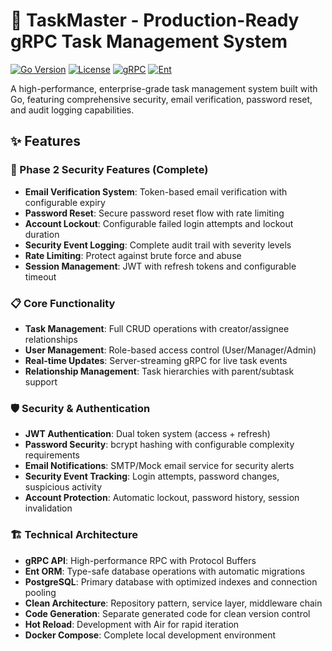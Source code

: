 ﻿# 🚀 TaskMaster - Production-Ready gRPC Task Management System

[![Go Version](https://img.shields.io/badge/Go-1.24+-00ADD8?style=for-the-badge&logo=go)](https://golang.org/doc/go1.24)
[![License](https://img.shields.io/badge/license-MIT-blue?style=for-the-badge)](LICENSE)
[![gRPC](https://img.shields.io/badge/gRPC-v1.75-244c5a?style=for-the-badge&logo=grpc)](https://grpc.io/)
[![Ent](https://img.shields.io/badge/Ent-v0.14.5-5b9bd5?style=for-the-badge)](https://entgo.io/)

A high-performance, enterprise-grade task management system built with Go, featuring comprehensive security, email verification, password reset, and audit logging capabilities.

## ✨ Features

### 🔐 Phase 2 Security Features (Complete)
- **Email Verification System**: Token-based email verification with configurable expiry
- **Password Reset**: Secure password reset flow with rate limiting
- **Account Lockout**: Configurable failed login attempts and lockout duration
- **Security Event Logging**: Complete audit trail with severity levels
- **Rate Limiting**: Protect against brute force and abuse
- **Session Management**: JWT with refresh tokens and configurable timeout

### 📋 Core Functionality
- **Task Management**: Full CRUD operations with creator/assignee relationships
- **User Management**: Role-based access control (User/Manager/Admin)
- **Real-time Updates**: Server-streaming gRPC for live task events
- **Relationship Management**: Task hierarchies with parent/subtask support

### 🛡️ Security & Authentication
- **JWT Authentication**: Dual token system (access + refresh)
- **Password Security**: bcrypt hashing with configurable complexity requirements
- **Email Notifications**: SMTP/Mock email service for security alerts
- **Security Event Tracking**: Login attempts, password changes, suspicious activity
- **Account Protection**: Automatic lockout, password history, session invalidation

### 🏗️ Technical Architecture
- **gRPC API**: High-performance RPC with Protocol Buffers
- **Ent ORM**: Type-safe database operations with automatic migrations
- **PostgreSQL**: Primary database with optimized indexes and connection pooling
- **Clean Architecture**: Repository pattern, service layer, middleware chain
- **Code Generation**: Separate generated code for clean version control
- **Hot Reload**: Development with Air for rapid iteration
- **Docker Compose**: Complete local development environment